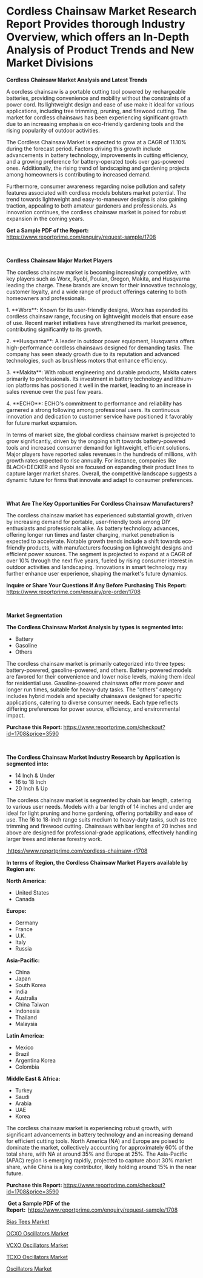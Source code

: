 <p><h1>Cordless Chainsaw Market Research Report Provides thorough Industry Overview, which offers an In-Depth Analysis of Product Trends and New Market Divisions</h1></p><p><strong>Cordless Chainsaw Market Analysis and Latest Trends</strong></p>
<p><p>A cordless chainsaw is a portable cutting tool powered by rechargeable batteries, providing convenience and mobility without the constraints of a power cord. Its lightweight design and ease of use make it ideal for various applications, including tree trimming, pruning, and firewood cutting. The market for cordless chainsaws has been experiencing significant growth due to an increasing emphasis on eco-friendly gardening tools and the rising popularity of outdoor activities.</p><p>The Cordless Chainsaw Market is expected to grow at a CAGR of 11.10% during the forecast period. Factors driving this growth include advancements in battery technology, improvements in cutting efficiency, and a growing preference for battery-operated tools over gas-powered ones. Additionally, the rising trend of landscaping and gardening projects among homeowners is contributing to increased demand. </p><p>Furthermore, consumer awareness regarding noise pollution and safety features associated with cordless models bolsters market potential. The trend towards lightweight and easy-to-maneuver designs is also gaining traction, appealing to both amateur gardeners and professionals. As innovation continues, the cordless chainsaw market is poised for robust expansion in the coming years.</p></p>
<p><strong>Get a Sample PDF of the Report:&nbsp;</strong> <a href="https://www.reportprime.com/enquiry/request-sample/1708?utm_campaign=1877&utm_medium=2&utm_source=Github&utm_content=ia&utm_term=18032025&utm_id=cordless-chainsaw">https://www.reportprime.com/enquiry/request-sample/1708</a></p>
<p>&nbsp;</p>
<p><strong>Cordless Chainsaw Major Market Players</strong></p>
<p><p>The cordless chainsaw market is becoming increasingly competitive, with key players such as Worx, Ryobi, Poulan, Oregon, Makita, and Husqvarna leading the charge. These brands are known for their innovative technology, customer loyalty, and a wide range of product offerings catering to both homeowners and professionals.</p><p>1. **Worx**: Known for its user-friendly designs, Worx has expanded its cordless chainsaw range, focusing on lightweight models that ensure ease of use. Recent market initiatives have strengthened its market presence, contributing significantly to its growth.</p><p>2. **Husqvarna**: A leader in outdoor power equipment, Husqvarna offers high-performance cordless chainsaws designed for demanding tasks. The company has seen steady growth due to its reputation and advanced technologies, such as brushless motors that enhance efficiency.</p><p>3. **Makita**: With robust engineering and durable products, Makita caters primarily to professionals. Its investment in battery technology and lithium-ion platforms has positioned it well in the market, leading to an increase in sales revenue over the past few years.</p><p>4. **ECHO**: ECHO's commitment to performance and reliability has garnered a strong following among professional users. Its continuous innovation and dedication to customer service have positioned it favorably for future market expansion.</p><p>In terms of market size, the global cordless chainsaw market is projected to grow significantly, driven by the ongoing shift towards battery-powered tools and increased consumer demand for lightweight, efficient solutions. Major players have reported sales revenues in the hundreds of millions, with growth rates expected to rise annually. For instance, companies like BLACK+DECKER and Ryobi are focused on expanding their product lines to capture larger market shares. Overall, the competitive landscape suggests a dynamic future for firms that innovate and adapt to consumer preferences.</p></p>
<p>&nbsp;</p>
<p><strong>What Are The Key Opportunities For Cordless Chainsaw Manufacturers?</strong></p>
<p><p>The cordless chainsaw market has experienced substantial growth, driven by increasing demand for portable, user-friendly tools among DIY enthusiasts and professionals alike. As battery technology advances, offering longer run times and faster charging, market penetration is expected to accelerate. Notable growth trends include a shift towards eco-friendly products, with manufacturers focusing on lightweight designs and efficient power sources. The segment is projected to expand at a CAGR of over 10% through the next five years, fueled by rising consumer interest in outdoor activities and landscaping. Innovations in smart technology may further enhance user experience, shaping the market's future dynamics.</p></p>
<p><strong>Inquire or Share Your Questions If Any Before Purchasing This Report:</strong> <a href="https://www.reportprime.com/enquiry/pre-order/1708?utm_campaign=1877&utm_medium=2&utm_source=Github&utm_content=ia&utm_term=18032025&utm_id=cordless-chainsaw">https://www.reportprime.com/enquiry/pre-order/1708</a></p>
<p>&nbsp;</p>
<p><strong>Market Segmentation</strong></p>
<p><strong>The Cordless Chainsaw Market Analysis by types is segmented into:</strong></p>
<p><ul><li>Battery</li><li>Gasoline</li><li>Others</li></ul></p>
<p><p>The cordless chainsaw market is primarily categorized into three types: battery-powered, gasoline-powered, and others. Battery-powered models are favored for their convenience and lower noise levels, making them ideal for residential use. Gasoline-powered chainsaws offer more power and longer run times, suitable for heavy-duty tasks. The "others" category includes hybrid models and specialty chainsaws designed for specific applications, catering to diverse consumer needs. Each type reflects differing preferences for power source, efficiency, and environmental impact.</p></p>
<p><strong>Purchase this Report:&nbsp;</strong><a href="https://www.reportprime.com/checkout?id=1708&price=3590&utm_campaign=1877&utm_medium=2&utm_source=Github&utm_content=ia&utm_term=18032025&utm_id=cordless-chainsaw">https://www.reportprime.com/checkout?id=1708&price=3590</a></p>
<p>&nbsp;</p>
<p><strong>The Cordless Chainsaw Market Industry Research by Application is segmented into:</strong></p>
<p><ul><li>14 Inch & Under</li><li>16 to 18 Inch</li><li>20 Inch & Up</li></ul></p>
<p><p>The cordless chainsaw market is segmented by chain bar length, catering to various user needs. Models with a bar length of 14 inches and under are ideal for light pruning and home gardening, offering portability and ease of use. The 16 to 18-inch range suits medium to heavy-duty tasks, such as tree trimming and firewood cutting. Chainsaws with bar lengths of 20 inches and above are designed for professional-grade applications, effectively handling larger trees and intense forestry work.</p></p>
<p><a href="https://www.reportprime.com/cordless-chainsaw-r1708?utm_campaign=1877&utm_medium=2&utm_source=Github&utm_content=ia&utm_term=18032025&utm_id=cordless-chainsaw">&nbsp;https://www.reportprime.com/cordless-chainsaw-r1708</a></p>
<p><strong>In terms of Region, the Cordless Chainsaw Market Players available by Region are:</strong></p>
<p>
    <p> <strong> North America: </strong>
        <ul>
            <li>United States</li>
            <li>Canada</li>
        </ul>
        </p> 
    <p> <strong> Europe: </strong>
        <ul>
            <li>Germany</li>
            <li>France</li>
            <li>U.K.</li>
            <li>Italy</li>
            <li>Russia</li>
        </ul>
        </p> 
    <p> <strong> Asia-Pacific: </strong>
        <ul>
            <li>China</li>
            <li>Japan</li>
            <li>South Korea</li>
            <li>India</li>
            <li>Australia</li>
            <li>China Taiwan</li>
            <li>Indonesia</li>
            <li>Thailand</li>
            <li>Malaysia</li>
        </ul>
        </p> 
    <p> <strong> Latin America: </strong>
        <ul>
            <li>Mexico</li>
            <li>Brazil</li>
            <li>Argentina Korea</li>
            <li>Colombia</li>
        </ul>
        </p> 
    <p> <strong> Middle East & Africa: </strong>
        <ul>
            <li>Turkey</li>
            <li>Saudi</li>
            <li>Arabia</li>
            <li>UAE</li>
            <li>Korea</li>
        </ul>
    </p>
    </p>
<p><p>The cordless chainsaw market is experiencing robust growth, with significant advancements in battery technology and an increasing demand for efficient cutting tools. North America (NA) and Europe are poised to dominate the market, collectively accounting for approximately 60% of the total share, with NA at around 35% and Europe at 25%. The Asia-Pacific (APAC) region is emerging rapidly, projected to capture about 30% market share, while China is a key contributor, likely holding around 15% in the near future.</p></p>
<p><strong>Purchase this Report: </strong><a href="https://www.reportprime.com/checkout?id=1708&price=3590&utm_campaign=1877&utm_medium=2&utm_source=Github&utm_content=ia&utm_term=18032025&utm_id=cordless-chainsaw">https://www.reportprime.com/checkout?id=1708&price=3590</a></p>
<p>&nbsp;<strong>Get a Sample PDF of the Report:&nbsp;&nbsp;</strong><a href="https://www.reportprime.com/enquiry/request-sample/1708?utm_campaign=1877&utm_medium=2&utm_source=Github&utm_content=ia&utm_term=18032025&utm_id=cordless-chainsaw">https://www.reportprime.com/enquiry/request-sample/1708</a></p>
<p><strong></strong></p>
<p><p><a href="https://github.com/cobinaydin13/Market-Research-Report-List-1/blob/main/bias-tees-market.md?utm_campaign=1877&utm_medium=2&utm_source=Github&utm_content=ia&utm_term=18032025&utm_id=cordless-chainsaw">Bias Tees Market</a></p><p><a href="https://github.com/nibbsmantji/Market-Research-Report-List-1/blob/main/ocxo-oscillators-market.md?utm_campaign=1877&utm_medium=2&utm_source=Github&utm_content=ia&utm_term=18032025&utm_id=cordless-chainsaw">OCXO Oscillators Market</a></p><p><a href="https://github.com/osamhcombre/Market-Research-Report-List-1/blob/main/vcxo-oscillators-market.md?utm_campaign=1877&utm_medium=2&utm_source=Github&utm_content=ia&utm_term=18032025&utm_id=cordless-chainsaw">VCXO Oscillators Market</a></p><p><a href="https://github.com/guleealhani/Market-Research-Report-List-1/blob/main/tcxo-oscillators-market.md?utm_campaign=1877&utm_medium=2&utm_source=Github&utm_content=ia&utm_term=18032025&utm_id=cordless-chainsaw">TCXO Oscillators Market</a></p><p><a href="https://github.com/leehihkl/Market-Research-Report-List-1/blob/main/oscillators-market.md?utm_campaign=1877&utm_medium=2&utm_source=Github&utm_content=ia&utm_term=18032025&utm_id=cordless-chainsaw">Oscillators Market</a></p></p>